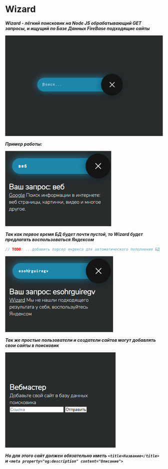 # Wizard

***Wizard - лёгкий поисковик на Node JS обрабатывающий GET запросы, и ищущий по Базе Данных FireBase подходящие сайты***

![1](https://raw.githubusercontent.com/htmlcssphpjs/wizard/main/md/1.png)

***Пример работы:***

![2](https://raw.githubusercontent.com/htmlcssphpjs/wizard/main/md/2.png)

***Так как первое время БД будет почти пустой, то Wizard будет предлагать воспользоваться Яндексом***

```js
// TODO: ...добавить парсер яндекса для автоматического пополнения БД
```

![3](https://raw.githubusercontent.com/htmlcssphpjs/wizard/main/md/3.png)

***Так же простые пользователи и создатели сайтов могут добавлять свои сайты в поисковик***

![4](https://raw.githubusercontent.com/htmlcssphpjs/wizard/main/md/4.png)

***Но для этого сайт должен обязательно иметь ```<title>Название</title>``` и ```<meta property="og:description" content="Описание">```***
